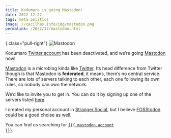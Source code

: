 ```yaml
---
title: Kodumaro is going Mastodon!
date: 2022-12-22
tags: meta politics
image: //cacilhas.info/img/mastodon.png
permalink: /2022/12/mastodon.html
---
```

[fosstodon]: https://fosstodon.org/
[official-site]: https://joinmastodon.org/
[servers]: https://joinmastodon.org/servers
[stranger.social]: https://stranger.social/
[twitter]: https://twitter.com/
[twitter-account]: https://twitter.com/kodumaro

{:class="pull-right"} <img src="{{{ image }}}" alt="Mastodon"/>

Kodumaro [Twitter account][twitter-account] has been deactivated, and we’re
going <a href="{{{ mastodon.url }}}">Mastodon</a> now!

[Mastodon][official-site] is a microblog kinda like [Twitter][twitter]. Its
head difference from Twitter though is that Mastodon is **federated**, it means,
there’s no central service. There are lots of servers talking to each other,
each one following its own rules, so nobody can own the network.

We’d like to invite you to get in. You can do it by signing up one of the
servers listed [here][servers].

I created my personal account in [Stranger.Social][stranger.social], but I
believe [FOSStodon][fosstodon] could be a good choise as well.

You can find us searching for
<a href="{{{ mastodon.url }}}"><code>{{{ mastodon.account }}}</code></a>.
